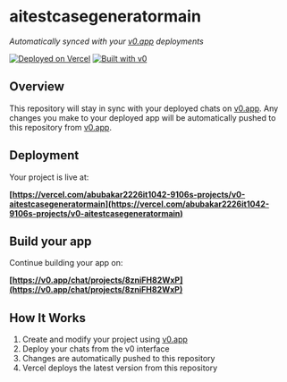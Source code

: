 # aitestcasegeneratormain

*Automatically synced with your [v0.app](https://v0.app) deployments*

[![Deployed on Vercel](https://img.shields.io/badge/Deployed%20on-Vercel-black?style=for-the-badge&logo=vercel)](https://vercel.com/abubakar2226it1042-9106s-projects/v0-aitestcasegeneratormain)
[![Built with v0](https://img.shields.io/badge/Built%20with-v0.app-black?style=for-the-badge)](https://v0.app/chat/projects/8zniFH82WxP)

## Overview

This repository will stay in sync with your deployed chats on [v0.app](https://v0.app).
Any changes you make to your deployed app will be automatically pushed to this repository from [v0.app](https://v0.app).

## Deployment

Your project is live at:

**[https://vercel.com/abubakar2226it1042-9106s-projects/v0-aitestcasegeneratormain](https://vercel.com/abubakar2226it1042-9106s-projects/v0-aitestcasegeneratormain)**

## Build your app

Continue building your app on:

**[https://v0.app/chat/projects/8zniFH82WxP](https://v0.app/chat/projects/8zniFH82WxP)**

## How It Works

1. Create and modify your project using [v0.app](https://v0.app)
2. Deploy your chats from the v0 interface
3. Changes are automatically pushed to this repository
4. Vercel deploys the latest version from this repository
